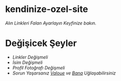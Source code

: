 # kendinize-ozel-site

*Alın Linkleri Falan Ayarlayın Keyfinize bakın.*

# Değişicek Şeyler

- *Linkler Değişmeli*
- *İsim Değişmeli*
- *Profil Fotoğrafı Değişmeli*
- *Sorun Yaşarsanız [Valoue](https://discord.com/channels/@me/1130592853681250404) ve [Bana](https://discord.com/channels/@me/1129772026266124379) Uğlaşabilirsiniz*
